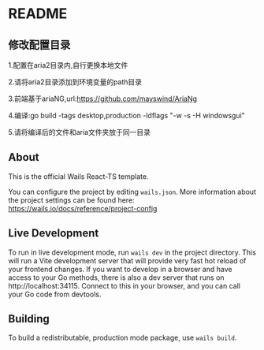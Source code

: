 # README

## 修改配置目录

1.配置在aria2目录内,自行更换本地文件

2.请将aria2目录添加到环境变量的path目录

3.前端基于ariaNG,url:<https://github.com/mayswind/AriaNg>

4.编译:go build -tags desktop,production -ldflags "-w -s -H windowsgui"

5.请将编译后的文件和aria文件夹放于同一目录

## About

This is the official Wails React-TS template.

You can configure the project by editing `wails.json`. More information about the project settings can be found
here: https://wails.io/docs/reference/project-config

## Live Development

To run in live development mode, run `wails dev` in the project directory. This will run a Vite development
server that will provide very fast hot reload of your frontend changes. If you want to develop in a browser
and have access to your Go methods, there is also a dev server that runs on http://localhost:34115. Connect
to this in your browser, and you can call your Go code from devtools.

## Building

To build a redistributable, production mode package, use `wails build`.

